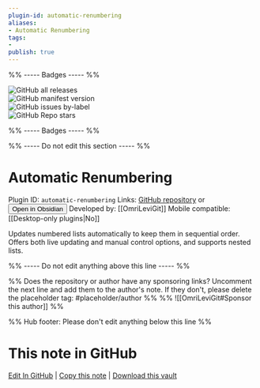 ```yaml
---
plugin-id: automatic-renumbering
aliases:
- Automatic Renumbering
tags: 
- 
publish: true
---
```


%% ----- Badges ----- %%

![GitHub all releases](https://img.shields.io/github/downloads/OmriLeviGit/Automatic-Renumbering-Obsidian/total?color=573E7A&logo=github&style=for-the-badge)   
![GitHub manifest version](https://img.shields.io/github/manifest-json/v/OmriLeviGit/Automatic-Renumbering-Obsidian?color=573E7A&logo=github&style=for-the-badge)   
![GitHub issues by-label](https://img.shields.io/github/issues/OmriLeviGit/Automatic-Renumbering-Obsidian/help%20wanted?color=573E7A&logo=github&style=for-the-badge)   
![GitHub Repo stars](https://img.shields.io/github/stars/OmriLeviGit/Automatic-Renumbering-Obsidian?color=573E7A&logo=github&style=for-the-badge)

%% ----- Badges ----- %%

%% ----- Do not edit this section ----- %%

# Automatic Renumbering

Plugin ID: `automatic-renumbering`
Links: [GitHub repository](https://github.com/OmriLeviGit/Automatic-Renumbering-Obsidian) or [<button id=HH>Open in Obsidian</button>](obsidian://show-plugin?id=automatic-renumbering)
Developed by: [[OmriLeviGit]]
Mobile compatible: [[Desktop-only plugins|No]]

Updates numbered lists automatically to keep them in sequential order. Offers both live updating and manual control options, and supports nested lists.

%% ----- Do not edit anything above this line ----- %% 

%% Does the repository or author have any sponsoring links? Uncomment the next line and add them to the author's note. If they don't, please delete the placeholder tag: #placeholder/author %%
%% ![[OmriLeviGit#Sponsor this author]] %%

%% Hub footer: Please don't edit anything below this line %%

# This note in GitHub

<span class="git-footer">[Edit In GitHub](https://github.dev/obsidian-community/obsidian-hub/blob/main/02%20-%20Community%20Expansions/02.05%20All%20Community%20Expansions/Plugins/automatic-renumbering.md "git-hub-edit-note") | [Copy this note](https://raw.githubusercontent.com/obsidian-community/obsidian-hub/main/02%20-%20Community%20Expansions/02.05%20All%20Community%20Expansions/Plugins/automatic-renumbering.md "git-hub-copy-note") | [Download this vault](https://github.com/obsidian-community/obsidian-hub/archive/refs/heads/main.zip "git-hub-download-vault") </span>
